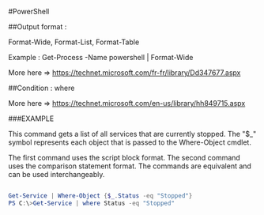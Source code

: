 #PowerShell

##Output format :

Format-Wide, Format-List, Format-Table

Example : Get-Process -Name powershell | Format-Wide

More here => https://technet.microsoft.com/fr-fr/library/Dd347677.aspx

##Condition : where

More here => https://technet.microsoft.com/en-us/library/hh849715.aspx

###EXAMPLE

This command gets a list of all services that are currently stopped. The "$_" symbol represents each object that is passed to the Where-Object cmdlet.

The first command uses the script block format. The second command uses the comparison statement format. The commands are equivalent and can be used interchangeably.
````Powershell

Get-Service | Where-Object {$_.Status -eq "Stopped"}
PS C:\>Get-Service | where Status -eq "Stopped"
````
